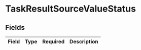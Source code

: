 # TaskResultSourceValueStatus


## Fields

| Field       | Type        | Required    | Description |
| ----------- | ----------- | ----------- | ----------- |